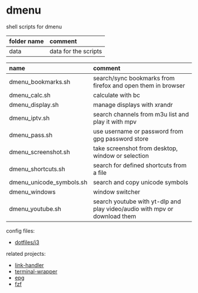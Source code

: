 # dmenu

shell scripts for dmenu

| folder name | comment              |
| :---------- | :------------------- |
| data        | data for the scripts |

| name                     | comment                                                                   |
| :----------------------- | :------------------------------------------------------------------------ |
| dmenu_bookmarks.sh       | search/sync bookmarks from firefox and open them in browser               |
| dmenu_calc.sh            | calculate with bc                                                         |
| dmenu_display.sh         | manage displays with xrandr                                               |
| dmenu_iptv.sh            | search channels from m3u list and play it with mpv                        |
| dmenu_pass.sh            | use username or password from gpg password store                          |
| dmenu_screenshot.sh      | take screenshot from desktop, window or selection                         |
| dmenu_shortcuts.sh       | search for defined shortcuts from a file                                  |
| dmenu_unicode_symbols.sh | search and copy unicode symbols                                           |
| dmenu_windows            | window switcher                                                           |
| dmenu_youtube.sh         | search youtube with yt-dlp and play video/audio with mpv or download them |

config files:

- [dotfiles/i3](https://github.com/mrdotx/dotfiles/tree/master/.config/i3)

related projects:

- [link-handler](https://github.com/mrdotx/link-handler)
- [terminal-wrapper](https://github.com/mrdotx/terminal-wrapper)
- [epg](https://github.com/mrdotx/epg)
- [fzf](https://github.com/mrdotx/fzf)
